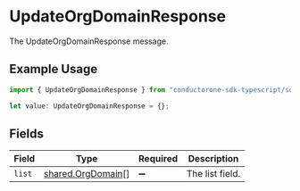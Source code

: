 # UpdateOrgDomainResponse

The UpdateOrgDomainResponse message.

## Example Usage

```typescript
import { UpdateOrgDomainResponse } from "conductorone-sdk-typescript/sdk/models/shared";

let value: UpdateOrgDomainResponse = {};
```

## Fields

| Field                                                         | Type                                                          | Required                                                      | Description                                                   |
| ------------------------------------------------------------- | ------------------------------------------------------------- | ------------------------------------------------------------- | ------------------------------------------------------------- |
| `list`                                                        | [shared.OrgDomain](../../../sdk/models/shared/orgdomain.md)[] | :heavy_minus_sign:                                            | The list field.                                               |